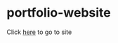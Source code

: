 # portfolio-website

Click <a href="https://musing-clarke-b595f0.netlify.com">here</a> to go to site
